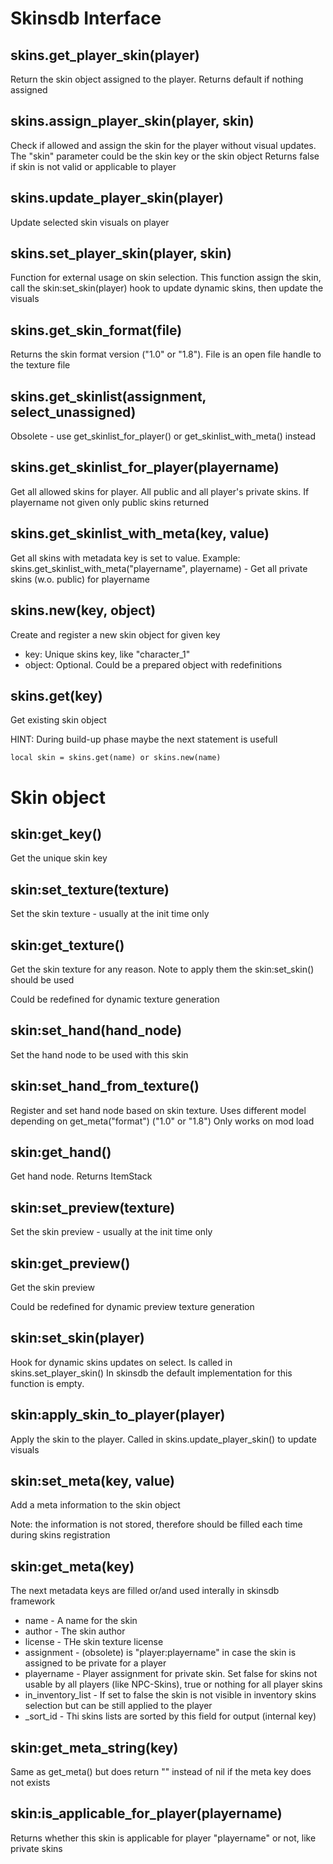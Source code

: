 # Skinsdb Interface

## skins.get_player_skin(player)
Return the skin object assigned to the player. Returns default if nothing assigned

## skins.assign_player_skin(player, skin)
Check if allowed and assign the skin for the player without visual updates. The "skin" parameter could be the skin key or the skin object
Returns false if skin is not valid or applicable to player

## skins.update_player_skin(player)
Update selected skin visuals on player

## skins.set_player_skin(player, skin)
Function for external usage on skin selection. This function assign the skin, call the skin:set_skin(player) hook to update dynamic skins, then update the visuals

## skins.get_skin_format(file)
Returns the skin format version ("1.0" or "1.8"). File is an open file handle to the texture file


## skins.get_skinlist(assignment, select_unassigned)
Obsolete - use get_skinlist_for_player() or get_skinlist_with_meta() instead

## skins.get_skinlist_for_player(playername)
Get all allowed skins for player. All public and all player's private skins. If playername not given only public skins returned

## skins.get_skinlist_with_meta(key, value)
Get all skins with metadata key is set to value. Example:
skins.get_skinlist_with_meta("playername", playername) - Get all private skins (w.o. public) for playername


## skins.new(key, object)
Create and register a new skin object for given key
  - key: Unique skins key, like "character_1"
  - object: Optional. Could be a prepared object with redefinitions

## skins.get(key)
Get existing skin object

HINT: During build-up phase maybe the next statement is usefull
```
local skin = skins.get(name) or skins.new(name)
```


# Skin object

## skin:get_key()
Get the unique skin key

## skin:set_texture(texture)
Set the skin texture - usually at the init time only

## skin:get_texture()
Get the skin texture for any reason. Note to apply them the skin:set_skin() should be used

Could be redefined for dynamic texture generation

## skin:set_hand(hand_node)
Set the hand node to be used with this skin

## skin:set_hand_from_texture()
Register and set hand node based on skin texture.
Uses different model depending on get_meta("format") ("1.0" or "1.8")
Only works on mod load

## skin:get_hand()
Get hand node. Returns ItemStack

## skin:set_preview(texture)
Set the skin preview - usually at the init time only

## skin:get_preview()
Get the skin preview

Could be redefined for dynamic preview texture generation

## skin:set_skin(player)
Hook for dynamic skins updates on select. Is called in skins.set_player_skin()
In skinsdb the default implementation for this function is empty.

## skin:apply_skin_to_player(player)
Apply the skin to the player. Called in skins.update_player_skin() to update visuals

## skin:set_meta(key, value)
Add a meta information to the skin object

Note: the information is not stored, therefore should be filled each time during skins registration

## skin:get_meta(key)
The next metadata keys are filled or/and used interally in skinsdb framework
  - name - A name for the skin
  - author - The skin author
  - license - THe skin texture license
  - assignment - (obsolete) is "player:playername" in case the skin is assigned to be private for a player
  - playername - Player assignment for private skin. Set false for skins not usable by all players (like NPC-Skins), true or nothing for all player skins
  - in_inventory_list - If set to false the skin is not visible in inventory skins selection but can be still applied to the player
  - _sort_id - Thi skins lists are sorted by this field for output (internal key)

## skin:get_meta_string(key)
Same as get_meta() but does return "" instead of nil if the meta key does not exists

## skin:is_applicable_for_player(playername)
Returns whether this skin is applicable for player "playername" or not, like private skins
